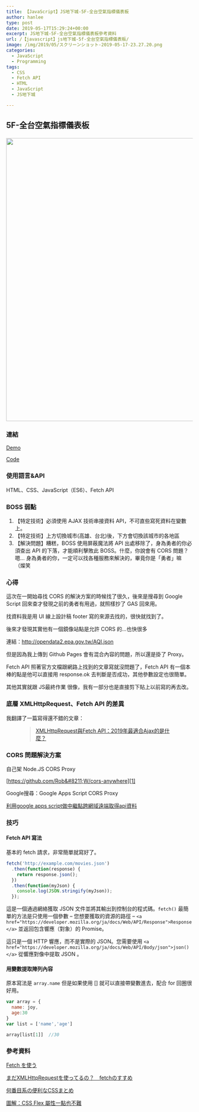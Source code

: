 ```yaml
---
title: 【JavaScript】JS地下城-5F-全台空氣指標儀表板
author: hanlee
type: post
date: 2019-05-17T15:29:24+00:00
excerpt: JS地下城-5F-全台空氣指標儀表板參考資料
url: /【javascript】js地下城-5f-全台空氣指標儀表板/
image: /img/2019/05/スクリーンショット-2019-05-17-23.27.20.png
categories:
  - JavaScript
  - Programming
tags:
  - CSS
  - Fetch API
  - HTML
  - JavaScript
  - JS地下城

---
```

## 5F-全台空氣指標儀表板<figure class="wp-block-image">

<img loading="lazy" width="1024" height="762" src="https://blog.hanlee.co/wp-content/uploads/2019/05/スクリーンショット-2019-05-17-23.27.20-1024x762.png" alt="" class="wp-image-281" srcset="https://blog.hanlee.co/wp-content/uploads/2019/05/スクリーンショット-2019-05-17-23.27.20-1024x762.png 1024w, https://blog.hanlee.co/wp-content/uploads/2019/05/スクリーンショット-2019-05-17-23.27.20-300x223.png 300w, https://blog.hanlee.co/wp-content/uploads/2019/05/スクリーンショット-2019-05-17-23.27.20-768x572.png 768w, https://blog.hanlee.co/wp-content/uploads/2019/05/スクリーンショット-2019-05-17-23.27.20.png 1296w" sizes="(max-width: 1024px) 100vw, 1024px" /> </figure> 

### 連結

<a href="https://hannoeru.github.io/js-aqi/" target="_blank" rel="noreferrer noopener" aria-label="Demo (新しいタブで開く)">Demo</a>

<a rel="noreferrer noopener" aria-label="Code (新しいタブで開く)" href="https://github.com/hannoeru/js-aqi" target="_blank">Code</a>

### 使用語言&API

HTML、CSS、JavaScript（ES6）、Fetch API

### BOSS 弱點

  1. 【特定技術】必須使用 AJAX 技術串接資料 API，不可直些寫死資料在變數上。
  2. 【特定技術】上方切換城市(高雄、台北)後，下方會切換該城市的各地區
  3. 【解決問題】糟糕，BOSS 使用屏蔽魔法將 API 出處移除了，身為勇者的你必須查出 API 的下落，才能順利擊敗此 BOSS。什麼，你說會有 CORS 問題？嗯&#8230; 身為勇者的你，一定可以找各種服務來解決的，畢竟你是「勇者」嘛 （燦笑

### 心得

這次在一開始尋找 CORS 的解決方案的時候找了很久，後來是搜尋到 Google Script 回來查才發現之前的勇者有用過，就照樣抄了 GAS 回來用。

找資料我是用 UI 線上設計稿 footer 寫的來源去找的，很快就找到了。

後來才發現其實他有一個鏡像站點是允許 CORS 的&#8230;也快很多

連結：<http://opendata2.epa.gov.tw/AQI.json>

但是因為我上傳到 Github Pages 會有混合內容的問題，所以還是掛了 Proxy。

Fetch API 照著官方文檔跟網路上找到的文章寫就沒問題了，Fetch API 有一個本棒的點是他可以直接用 response.ok 去判斷是否成功，其他參數設定也很簡單。

其他其實就跟 JS最終作業 很像，我有一部分也是直接剪下貼上以前寫的再去改。

### 底層 XMLHttpRequest、Fetch API 的差異

我翻譯了一篇寫得還不錯的文章：<figure class="wp-block-embed-wordpress wp-block-embed is-type-wp-embed is-provider-ハンのブログ">

<div class="wp-block-embed__wrapper">
  <blockquote class="wp-embedded-content" data-secret="o8tBgcpMY9">
    <a href="https://blog.hanlee.co/xmlhttprequest%e8%88%87fetch-api%ef%bc%9a2019%e5%b9%b4%e6%9c%80%e9%81%a9%e5%90%88ajax%e7%9a%84%e6%98%af%e4%bb%80%e9%ba%bc%ef%bc%9f/">XMLHttpRequest與Fetch API：2019年最適合Ajax的是什麼？</a>
  </blockquote>
</div></figure> 

### CORS 問題解決方案

自己架 Node.JS CORS Proxy

[https://github.com/Rob&#8211;W/cors-anywhere][1]

Google搜尋：Google Apps Script CORS Proxy

<a rel="noreferrer noopener" aria-label=" (新しいタブで開く)" href="https://mtwmt.github.io/blog/api_cors_error/" target="_blank">利用google apps script做中繼點跨網域遠端取得api資料</a>

### 技巧

#### Fetch API 寫法

基本的 fetch 請求，非常簡單就寫好了。

```js
fetch('http://example.com/movies.json')
  .then(function(response) {
    return response.json();
  })
  .then(function(myJson) {
    console.log(JSON.stringify(myJson));
  });
```

這是一個通過網絡獲取 JSON 文件並將其輸出到控制台的程式碼。`fetch()` 最簡單的方法是只使用一個參數 &#8211; 您想要獲取的資源的路徑 &#8211;&nbsp;`<a href="https://developer.mozilla.org/ja/docs/Web/API/Response">Response</a>` 並返回包含響應（對象）的 Promise。

這只是一個 HTTP 響應，而不是實際的 JSON。您需要使用 `<a href="https://developer.mozilla.org/ja/docs/Web/API/Body/json">json()</a>` 從響應對像中提取 JSON&nbsp;。

#### 用變數提取陣列內容

原本寫法是 `array.name` 但是如果使用 [] 就可以直接帶變數進去，配合 for 回圈很好用。

```js
var array = {
  name: joy,
  age:30
}
var list = ['name','age']

array[list[1]]  //30
```

### 參考資料

<a href="https://developer.mozilla.org/ja/docs/Web/API/Fetch_API/Using_Fetch" target="_blank" rel="noreferrer noopener" aria-label="Fetch を使う (新しいタブで開く)">Fetch を使う</a>

<a rel="noreferrer noopener" aria-label="まだXMLHttpRequestを使ってるの？　fetchのすすめ (新しいタブで開く)" href="https://qiita.com/uhyo/items/91649e260165b35fecd7" target="_blank">まだXMLHttpRequestを使ってるの？　fetchのすすめ</a>

<a rel="noreferrer noopener" aria-label="何番目系の便利なCSSまとめ (新しいタブで開く)" href="https://qiita.com/ituki_b/items/62a752389385de7ba4a2" target="_blank">何番目系の便利なCSSまとめ</a>

<a rel="noreferrer noopener" aria-label="圖解：CSS Flex 屬性一點也不難 (新しいタブで開く)" href="https://wcc723.github.io/css/2017/07/21/css-flex/" target="_blank">圖解：CSS Flex 屬性一點也不難</a>

 [1]: https://github.com/Rob--W/cors-anywhere